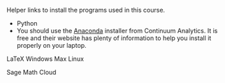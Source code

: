 Helper links to install the programs used in this course.

* Python
* You should use the [Anaconda](http://continuum.io/downloads) installer from Continuum Analytics. It is free and their website has plenty of information to help you install it properly on your laptop. 


LaTeX
Windows
Max
Linux

Sage Math Cloud

